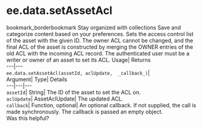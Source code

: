  
#  ee.data.setAssetAcl
bookmark_borderbookmark Stay organized with collections  Save and categorize content based on your preferences.
Sets the access control list of the asset with the given ID. 
The owner ACL cannot be changed, and the final ACL of the asset is constructed by merging the OWNER entries of the old ACL with the incoming ACL record.
The authenticated user must be a writer or owner of an asset to set its ACL.
Usage| Returns  
---|---  
`ee.data.setAssetAcl(assetId, aclUpdate,  _callback_)`|   
Argument|  Type| Details  
---|---|---  
`assetId`| String| The ID of the asset to set the ACL on.  
`aclUpdate`| AssetAclUpdate| The updated ACL.  
`callback`| Function, optional| An optional callback. If not supplied, the call is made synchronously. The callback is passed an empty object.  
Was this helpful?
